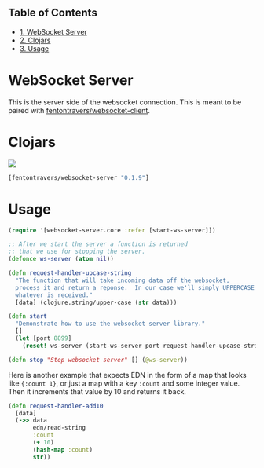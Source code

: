 <div id="table-of-contents">
<h2>Table of Contents</h2>
<div id="text-table-of-contents">
<ul>
<li><a href="#sec-1">1. WebSocket Server</a></li>
<li><a href="#sec-2">2. Clojars</a></li>
<li><a href="#sec-3">3. Usage</a></li>
</ul>
</div>
</div>

# WebSocket Server<a id="sec-1" name="sec-1"></a>

This is the server side of the websocket connection.  This is meant to
be paired with [fentontravers/websocket-client](https://github.com/ftravers/websocket-client).

# Clojars<a id="sec-2" name="sec-2"></a>

![](https://clojars.org/fentontravers/websocket-server/latest-version.svg)
  
```clj
[fentontravers/websocket-server "0.1.9"]
```
  
# Usage<a id="sec-3" name="sec-3"></a>

```clj  
(require '[websocket-server.core :refer [start-ws-server]])

;; After we start the server a function is returned
;; that we use for stopping the server.
(defonce ws-server (atom nil))

(defn request-handler-upcase-string
  "The function that will take incoming data off the websocket,
  process it and return a reponse.  In our case we'll simply UPPERCASE
  whatever is received."
  [data] (clojure.string/upper-case (str data)))

(defn start
  "Demonstrate how to use the websocket server library."
  []
  (let [port 8899]
    (reset! ws-server (start-ws-server port request-handler-upcase-string))))

(defn stop "Stop websocket server" [] (@ws-server))
```
  
Here is another example that expects EDN in the form of a map that
looks like `{:count 1}`, or just a map with a key `:count` and some
integer value.  Then it increments that value by 10 and returns it
back.

```clj  
(defn request-handler-add10 
  [data]
  (->> data
       edn/read-string
       :count
       (+ 10)
       (hash-map :count)
       str))
```